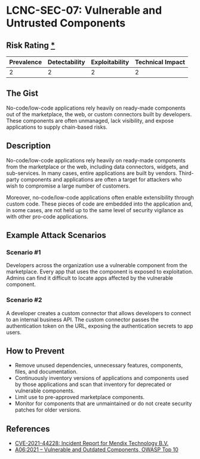 # LCNC-SEC-07: Vulnerable and Untrusted Components

## Risk Rating [*](https://owasp.org/www-project-top-ten/2017/Note_About_Risks)

| Prevalence | Detectability | Exploitability | Technical Impact |
| --- | --- | --- | --- |
| 2 | 2 | 2 | 2 |

## The Gist

No-code/low-code applications rely heavily on ready-made components out of the marketplace, the web, or custom connectors built by developers.
These components are often unmanaged, lack visibility, and expose applications to supply chain-based risks. 

## Description

No-code/low-code applications rely heavily on ready-made components from the marketplace or the web, including data connectors, widgets, and sub-services. 
In many cases, entire applications are built by vendors. 
Third-party components and applications are often a target for attackers who wish to compromise a large number of customers.

Moreover, no-code/low-code applications often enable extensibility through custom code. 
These pieces of code are embedded into the application and, in some cases, are not held up to the same level of security vigilance as with other pro-code applications. 

## Example Attack Scenarios

### Scenario #1

Developers across the organization use a vulnerable component from the marketplace.
Every app that uses the component is exposed to exploitation.
Admins can find it difficult to locate apps affected by the vulnerable component.

### Scenario #2

A developer creates a custom connector that allows developers to connect to an internal business API.
The custom connector passes the authentication token on the URL, exposing the authentication secrets to app users.

## How to Prevent

- Remove unused dependencies, unnecessary features, components, files, and documentation.
- Continuously inventory versions of applications and components used by those applications and scan that inventory for deprecated or vulnerable components.
- Limit use to pre-approved marketplace components.
- Monitor for components that are unmaintained or do not create security patches for older versions.

## References

- [CVE-2021-44228: Incident Report for Mendix Technology B.V.](https://status.mendix.com/incidents/8j5043my610c)
- [A06:2021 – Vulnerable and Outdated Components, OWASP Top 10](https://owasp.org/Top10/A06_2021-Vulnerable_and_Outdated_Components/)